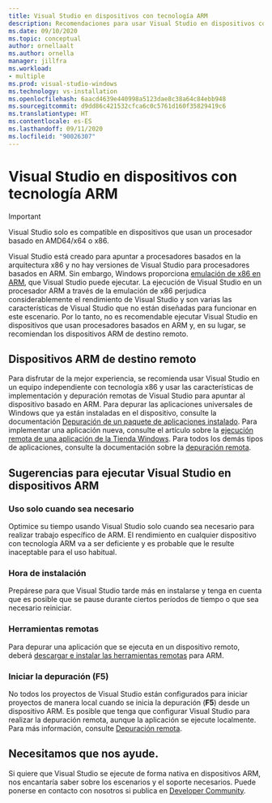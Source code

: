 ```yaml
---
title: Visual Studio en dispositivos con tecnología ARM
description: Recomendaciones para usar Visual Studio en dispositivos con procesadores basados en ARM.
ms.date: 09/10/2020
ms.topic: conceptual
author: ornellaalt
ms.author: ornella
manager: jillfra
ms.workload:
- multiple
ms.prod: visual-studio-windows
ms.technology: vs-installation
ms.openlocfilehash: 6aacd4639e440998a5123dae8c38a64c84ebb948
ms.sourcegitcommit: d9dd86c421532cfca6c0c5761d160f35829419c6
ms.translationtype: HT
ms.contentlocale: es-ES
ms.lasthandoff: 09/11/2020
ms.locfileid: "90026307"
---
```

# <a name="visual-studio-on-arm-powered-devices"></a>Visual Studio en dispositivos con tecnología ARM

> [!IMPORTANT]
> Visual Studio solo es compatible en dispositivos que usan un procesador basado en AMD64/x64 o x86.

Visual Studio está creado para apuntar a procesadores basados en la arquitectura x86 y no hay versiones de Visual Studio para procesadores basados en ARM. Sin embargo, Windows proporciona [emulación de x86 en ARM](https://www.docs.microsoft.com/windows/uwp/porting/apps-on-arm-x86-emulation), que Visual Studio puede ejecutar. La ejecución de Visual Studio en un procesador ARM a través de la emulación de x86 perjudica considerablemente el rendimiento de Visual Studio y son varias las características de Visual Studio que no están diseñadas para funcionar en este escenario. Por lo tanto, no es recomendable ejecutar Visual Studio en dispositivos que usan procesadores basados en ARM y, en su lugar, se recomiendan los dispositivos ARM de destino remoto.

## <a name="remote-targeting-arm-devices"></a>Dispositivos ARM de destino remoto
Para disfrutar de la mejor experiencia, se recomienda usar Visual Studio en un equipo independiente con tecnología x86 y usar las características de implementación y depuración remotas de Visual Studio para apuntar al dispositivo basado en ARM. Para depurar las aplicaciones universales de Windows que ya están instaladas en el dispositivo, consulte la documentación [Depuración de un paquete de aplicaciones instalado](../debugger/debug-installed-app-package.md). Para implementar una aplicación nueva, consulte el artículo sobre la [ejecución remota de una aplicación de la Tienda Windows](../debugger/run-windows-store-apps-on-a-remote-machine.md). Para todos los demás tipos de aplicaciones, consulte la documentación sobre la [depuración remota](../debugger/remote-debugging.md).

## <a name="tips-for-running-visual-studio-on-arm-devices"></a>Sugerencias para ejecutar Visual Studio en dispositivos ARM

### <a name="use-only-when-needed"></a>Uso solo cuando sea necesario
Optimice su tiempo usando Visual Studio solo cuando sea necesario para realizar trabajo específico de ARM. El rendimiento en cualquier dispositivo con tecnología ARM va a ser deficiente y es probable que le resulte inaceptable para el uso habitual.

### <a name="install-time"></a>Hora de instalación
Prepárese para que Visual Studio tarde más en instalarse y tenga en cuenta que es posible que se pause durante ciertos períodos de tiempo o que sea necesario reiniciar.
 
### <a name="remote-tools"></a>Herramientas remotas
Para depurar una aplicación que se ejecuta en un dispositivo remoto, deberá [descargar e instalar las herramientas remotas](../debugger/remote-debugging.md#download-and-install-the-remote-tools) para ARM.

### <a name="start-debugging-f5"></a>Iniciar la depuración (F5)
No todos los proyectos de Visual Studio están configurados para iniciar proyectos de manera local cuando se inicia la depuración (**F5**) desde un dispositivo ARM. Es posible que tenga que configurar Visual Studio para realizar la depuración remota, aunque la aplicación se ejecute localmente. Para más información, consulte [Depuración remota](../debugger/remote-debugging.md).

## <a name="we-need-your-help"></a>Necesitamos que nos ayude.
Si quiere que Visual Studio se ejecute de forma nativa en dispositivos ARM, nos encantaría saber sobre los escenarios y el soporte necesarios. Puede ponerse en contacto con nosotros si publica en [Developer Community](https://developercommunity.visualstudio.com/idea/1161018/native-arm-support-for-visual-studio.html). 

